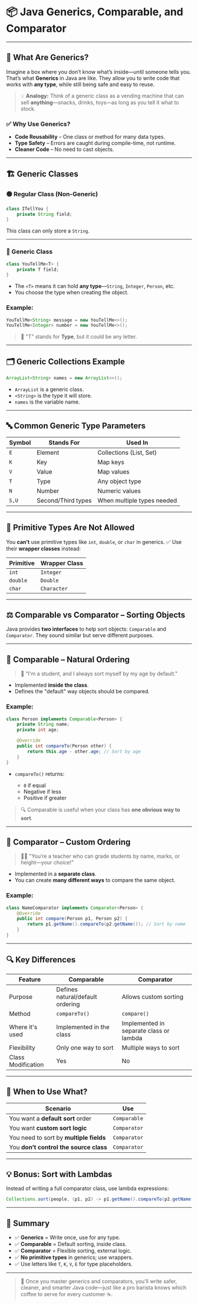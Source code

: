 
# 📦 Java Generics, Comparable, and Comparator 
---

## 🎯 What Are Generics?

Imagine a box where you don’t know what’s inside—until someone tells you. That’s what **Generics** in Java are like. They allow you to write code that works with **any type**, while still being safe and easy to reuse.

> 💡 **Analogy:** Think of a generic class as a vending machine that can sell **anything**—snacks, drinks, toys—as long as you tell it what to stock.

### ✅ Why Use Generics?

- **Code Reusability** – One class or method for many data types.
- **Type Safety** – Errors are caught during compile-time, not runtime.
- **Cleaner Code** – No need to cast objects.

---

## 🏗️ Generic Classes

### 🟢 Regular Class (Non-Generic)

```java
class ITellYou {
    private String field;
}
````

This class can only store a `String`.

---

### 🔵 Generic Class

```java
class YouTellMe<T> {
    private T field;
}
```

* The `<T>` means it can hold **any type**—`String`, `Integer`, `Person`, etc.
* You choose the type when creating the object.

### Example:

```java
YouTellMe<String> message = new YouTellMe<>();
YouTellMe<Integer> number = new YouTellMe<>();
```

> 💬 "T" stands for **Type**, but it could be any letter.

---

## 🗂️ Generic Collections Example

```java
ArrayList<String> names = new ArrayList<>();
```

* `ArrayList` is a generic class.
* `<String>` is the type it will store.
* `names` is the variable name.

---

## 🔤 Common Generic Type Parameters

| Symbol | Stands For         | Used In                    |
| ------ | ------------------ | -------------------------- |
| `E`    | Element            | Collections (List, Set)    |
| `K`    | Key                | Map keys                   |
| `V`    | Value              | Map values                 |
| `T`    | Type               | Any object type            |
| `N`    | Number             | Numeric values             |
| `S,U`  | Second/Third types | When multiple types needed |

---

## 🚫 Primitive Types Are Not Allowed

You **can’t** use primitive types like `int`, `double`, or `char` in generics.
✅ Use their **wrapper classes** instead:

| Primitive | Wrapper Class |
| --------- | ------------- |
| `int`     | `Integer`     |
| `double`  | `Double`      |
| `char`    | `Character`   |

---

## ⚖️ Comparable vs Comparator – Sorting Objects

Java provides **two interfaces** to help sort objects: `Comparable` and `Comparator`. They sound similar but serve different purposes.

---

## 🔷 Comparable – Natural Ordering

> 🧭 "I'm a student, and I always sort myself by my age by default."

* Implemented **inside the class**.
* Defines the "default" way objects should be compared.

### Example:

```java
class Person implements Comparable<Person> {
    private String name;
    private int age;

    @Override
    public int compareTo(Person other) {
        return this.age - other.age; // Sort by age
    }
}
```

* `compareTo()` returns:

  * `0` if equal
  * Negative if less
  * Positive if greater

> 🔍 Comparable is useful when your class has **one obvious way to sort**.

---

## 🔶 Comparator – Custom Ordering

> 🧑‍🏫 "You’re a teacher who can grade students by name, marks, or height—your choice!"

* Implemented in a **separate class**.
* You can create **many different ways** to compare the same object.

### Example:

```java
class NameComparator implements Comparator<Person> {
    @Override
    public int compare(Person p1, Person p2) {
        return p1.getName().compareTo(p2.getName()); // Sort by name
    }
}
```

---

## 🔍 Key Differences

| Feature            | Comparable                       | Comparator                              |
| ------------------ | -------------------------------- | --------------------------------------- |
| Purpose            | Defines natural/default ordering | Allows custom sorting                   |
| Method             | `compareTo()`                    | `compare()`                             |
| Where it's used    | Implemented in the class         | Implemented in separate class or lambda |
| Flexibility        | Only one way to sort             | Multiple ways to sort                   |
| Class Modification | Yes                              | No                                      |

---

## 🧪 When to Use What?

| Scenario                                | Use          |
| --------------------------------------- | ------------ |
| You want a **default sort** order       | `Comparable` |
| You want **custom sort logic**          | `Comparator` |
| You need to sort by **multiple fields** | `Comparator` |
| You **don’t control the source class**  | `Comparator` |

---

## 💡 Bonus: Sort with Lambdas

Instead of writing a full comparator class, use lambda expressions:

```java
Collections.sort(people, (p1, p2) -> p1.getName().compareTo(p2.getName()));
```

---

## 🧠 Summary

* ✅ **Generics** = Write once, use for any type.
* ✅ **Comparable** = Default sorting, inside class.
* ✅ **Comparator** = Flexible sorting, external logic.
* ✅ **No primitive types** in generics; use wrappers.
* ✅ Use letters like `T`, `K`, `V`, `E` for type placeholders.

---

> 🏁 Once you master generics and comparators, you’ll write safer, cleaner, and smarter Java code—just like a pro barista knows which coffee to serve for every customer ☕.

